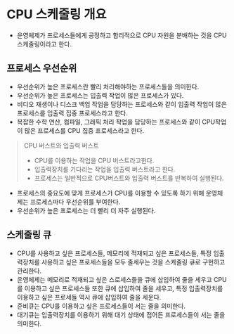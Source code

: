 # CPU 스케줄링 개요

- 운영체제가 프로세스들에게 공정하고 합리적으로 CPU 자원을 분배하는 것을 CPU 스케줄링이라고 한다.

## 프로세스 우선순위

- 우선순위가 높은 프로세스란 빨리 처리해야하는 프로세스들을 의미한다.
- 우선순위가 높은 프로세스는 입출력 작업이 많은 프로세스가 있다.
- 비디오 재생이나 디스크 백업 작업을 담당하는 프로세스와 같이 입출력 작업이 많은 프로세스를 입출력 집중 프로세스라고 한다.
- 복잡한 수학 연산, 컴파일, 그래픽 처리 작업을 담당하는 프로세스와 같이 CPU작업이 많은 프로세스를 CPU 집중 프로세스라고 한다.

> CPU 버스트와 입출력 버스트
>
> - CPU를 이용하는 작업을 CPU 버스트라고한다.
> - 입출력장치를 기다리는 작업을 입출력 버스트라고 한다.
> - 프로세스는 일반적으로 CPU버스트와 입출력 버스트를 반복하여 실행된다.

- 프로세스의 중요도에 맞게 프로세스가 CPU를 이용할 수 있도록 하기 위해 운영체제는 프로세스마다 우선순위를 부여한다.
- 우선순위가 높은 프로세스는 더 빨리 더 자주 실행된다.

## 스케줄링 큐

- CPU를 사용하고 싶은 프로세스들, 메모리에 적재되고 싶은 프로세스들, 특정 입출력장치를 사용하고 싶은 프로세스들을 모두 줄세우는 것을 스케줄링 큐로 구현하고 관리한다.
- 운영체제는 메모리로 적재되고 싶은 스로세스들을 큐에 삽입하여 줄을 세우고 CPU를 이용하고 싶은 프로세스들 또한 큐에 삽입하여 줄을 세우고, 특정 입출력장치를 이용하고 싶은 프로세들 역시 큐에 삽입하여 줄을 세운다.
- 준비큐는 CPU를 이용하고 싶은 프로세스들이 서는 줄을 의미한다.
- 대기큐는 입출력장치를 이용하기 위해 대기 상태에 접어든 프로세스들이 서는 줄을 의미한다.
